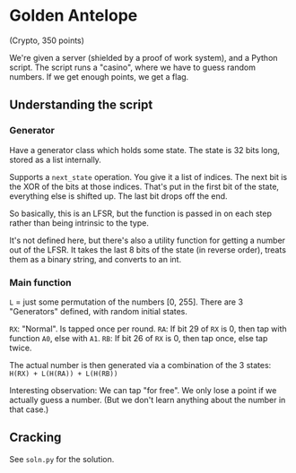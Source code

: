 # Golden Antelope
(Crypto, 350 points)

We're given a server (shielded by a proof of work system), and a Python script.
The script runs a "casino", where we have to guess random numbers. If we get enough points, we get a flag.

## Understanding the script
### Generator
Have a generator class which holds some state.
The state is 32 bits long, stored as a list internally.

Supports a `next_state` operation. You give it a list of indices.
The next bit is the XOR of the bits at those indices. That's put in the first bit of the state, everything else is shifted up. The last bit drops off the end.

So basically, this is an LFSR, but the function is passed in on each step rather than being intrinsic to the type.

It's not defined here, but there's also a utility function for getting a number out of the LFSR.
It takes the last 8 bits of the state (in reverse order), treats them as a binary string, and converts to an int.

### Main function
`L` = just some permutation of the numbers [0, 255].
There are 3 "Generators" defined, with random initial states.

`RX`: "Normal". Is tapped once per round.
`RA`: If bit 29 of `RX` is 0, then tap with function `A0`, else with `A1`.
`RB`: If bit 26 of `RX` is 0, then tap once, else tap twice.

The actual number is then generated via a combination of the 3 states:
`H(RX) + L(H(RA)) + L(H(RB))`

Interesting observation: We can tap "for free". We only lose a point if we actually guess a number. (But we don't learn anything about the number in that case.)

## Cracking
See `soln.py` for the solution. 

